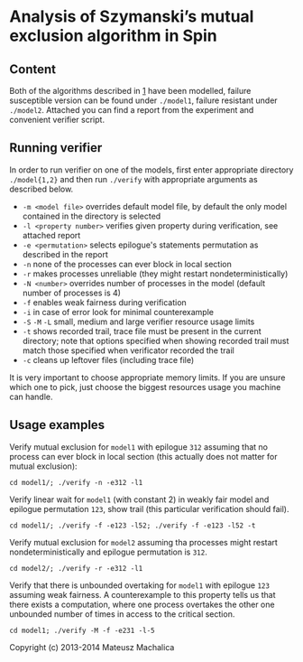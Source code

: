 Analysis of Szymanski’s mutual exclusion algorithm in Spin
==========================================================

Content
-------
Both of the algorithms described in [1] have been modelled, failure susceptible version can be found under `./model1`,
failure resistant under `./model2`.
Attached you can find a report from the experiment and convenient verifier script.

Running verifier
----------------
In order to run verifier on one of the models, first enter appropriate directory `./model{1,2}` and then run `./verify`
with appropriate arguments as described below.
* `-m <model file>` overrides default model file, by default the only model contained in the directory is selected
* `-l <property number>` verifies given property during verification, see attached report
* `-e <permutation>` selects epilogue's statements permutation as described in the report
* `-n` none of the processes can ever block in local section
* `-r` makes processes unreliable (they might restart nondeterministically)
* `-N <number>` overrides number of processes in the model (default number of processes is 4)
* `-f` enables weak fairness during verification
* `-i` in case of error look for minimal counterexample
* `-S` `-M` `-L` small, medium and large verifier resource usage limits
* `-t` shows recorded trail, trace file must be present in the current directory; note that options specified when
  showing recorded trail must match those specified when verificator recorded the trail
* `-c` cleans up leftover files (including trace file)

It is very important to choose appropriate memory limits.
If you are unsure which one to pick, just choose the biggest resources usage you machine can handle.

Usage examples
--------------
Verify mutual exclusion for `model1` with epilogue `312` assuming that no process can ever block in local section (this
actually does not matter for mutual exclusion):

    cd model1/; ./verify -n -e312 -l1

Verify linear wait for `model1` (with constant 2) in weakly fair model and epilogue permutation `123`, show trail (this
particular verification should fail).

    cd model1/; ./verify -f -e123 -l52; ./verify -f -e123 -l52 -t

Verify mutual exclusion for `model2` assuming tha processes might restart nondeterministically and epilogue permutation
is `312`.

    cd model2/; ./verify -r -e312 -l1

Verify that there is unbounded overtaking for `model1` with epilogue `123` assuming weak fairness.
A counterexample to this property tells us that there exists a computation, where one process overtakes the other one
unbounded number of times in access to the critical section.

    cd model1; ./verify -M -f -e231 -l-5


Copyright (c) 2013-2014 Mateusz Machalica

[1]: http://dl.acm.org/citation.cfm?id=55425 "A simple solution to Lamport's concurrent programming problem with linear wait, B. K. Szymanski"
